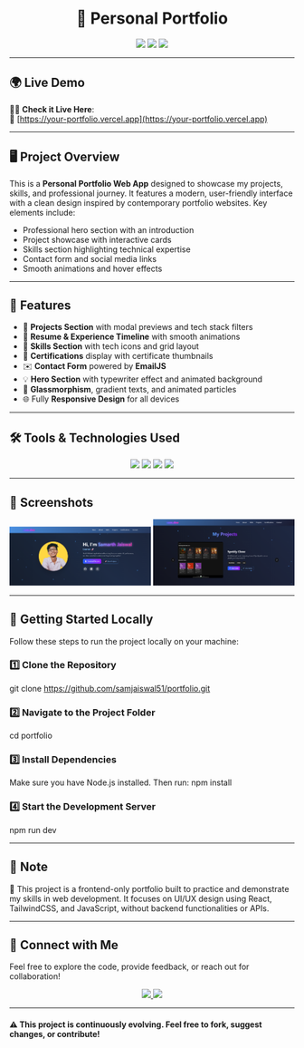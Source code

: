 <h1 align="center">🌟 Personal Portfolio</h1>

<p align="center">
  <img src="https://img.shields.io/badge/React-18.2.0-61DAFB?style=for-the-badge&logo=react&logoColor=black"/>
  <img src="https://img.shields.io/badge/Tailwind_CSS-3.3.2-38B2AC?style=for-the-badge&logo=tailwind-css&logoColor=white"/>
  <img src="https://img.shields.io/badge/Responsive-Design-brightgreen?style=for-the-badge"/>
</p>

---
## 🌍 Live Demo

🧑‍💻 **Check it Live Here**:  
🔗 [https://your-portfolio.vercel.app](https://your-portfolio.vercel.app)  

---

## 🖥️ Project Overview

This is a **Personal Portfolio Web App** designed to showcase my projects, skills, and professional journey. It features a modern, user-friendly interface with a clean design inspired by contemporary portfolio websites. Key elements include:

- Professional hero section with an introduction
- Project showcase with interactive cards
- Skills section highlighting technical expertise
- Contact form and social media links
- Smooth animations and hover effects

---

## 🚀 Features

- 💼 **Projects Section** with modal previews and tech stack filters
- 📜 **Resume & Experience Timeline** with smooth animations
- 🧠 **Skills Section** with tech icons and grid layout
- 🧾 **Certifications** display with certificate thumbnails
- ✉️ **Contact Form** powered by **EmailJS**
- 💡 **Hero Section** with typewriter effect and animated background
- 🧊 **Glassmorphism**, gradient texts, and animated particles
- 🌐 Fully **Responsive Design** for all devices

---

## 🛠️ Tools & Technologies Used

<p align="center">
  <img src="https://img.shields.io/badge/React-18.2.0-61DAFB?style=for-the-badge&logo=react&logoColor=black"/>
  <img src="https://img.shields.io/badge/Tailwind_CSS-3.3.2-38B2AC?style=for-the-badge&logo=tailwind-css&logoColor=white"/>
  <img src="https://img.shields.io/badge/JavaScript-ES6-F7DF1E?style=for-the-badge&logo=javascript&logoColor=black"/>
  <img src="https://img.shields.io/badge/EmailJS-FF512F?style=for-the-badge&logo=email&logoColor=white"/>
</p>

---

## 📸 Screenshots

<div align="center">
  <img src="src/assets/screenshot1.png" alt="Home Page" width="250" />
  <img src="src/assets/screenshot2.png" alt="Projects Section" width="250" />
</div>

---

## 🚀 Getting Started Locally
Follow these steps to run the project locally on your machine:

### 1️⃣ Clone the Repository
git clone https://github.com/samjaiswal51/portfolio.git

### 2️⃣ Navigate to the Project Folder
cd portfolio

### 3️⃣ Install Dependencies
Make sure you have Node.js installed. Then run:
npm install

### 4️⃣ Start the Development Server
npm run dev

---

## 📌 Note
🧪 This project is a frontend-only portfolio built to practice and demonstrate my skills in web development. It focuses on UI/UX design using React, TailwindCSS, and JavaScript, without backend functionalities or APIs.

---

## 🙌 Connect with Me
Feel free to explore the code, provide feedback, or reach out for collaboration!  
<p align="center"> <a href="https://www.linkedin.com/in/samarth-jaiswal-72b67b313/" target="_blank"> <img src="https://img.shields.io/badge/LinkedIn-Connect-blue?style=for-the-badge&logo=linkedin&logoColor=white"/> </a> <a href="mailto:samjaiswal51@gmail.com"> <img src="https://img.shields.io/badge/Email-Send-red?style=for-the-badge&logo=gmail&logoColor=white"/> </a> </p>

---

#### ⚠️ This project is continuously evolving. Feel free to fork, suggest changes, or contribute!

